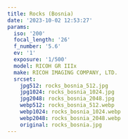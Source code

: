 ```yaml
---
title: Rocks (Bosnia)
date: '2023-10-02 12:53:27'
params:
  iso: '200'
  focal_length: '26'
  f_number: '5.6'
  ev: '1'
  exposure: '1/500'
  model: RICOH GR IIIx
  make: RICOH IMAGING COMPANY, LTD.
  srcset:
    jpg512: rocks_bosnia_512.jpg
    jpg1024: rocks_bosnia_1024.jpg
    jpg2048: rocks_bosnia_2048.jpg
    webp512: rocks_bosnia_512.webp
    webp1024: rocks_bosnia_1024.webp
    webp2048: rocks_bosnia_2048.webp
    original: rocks_bosnia.jpg
---
```

